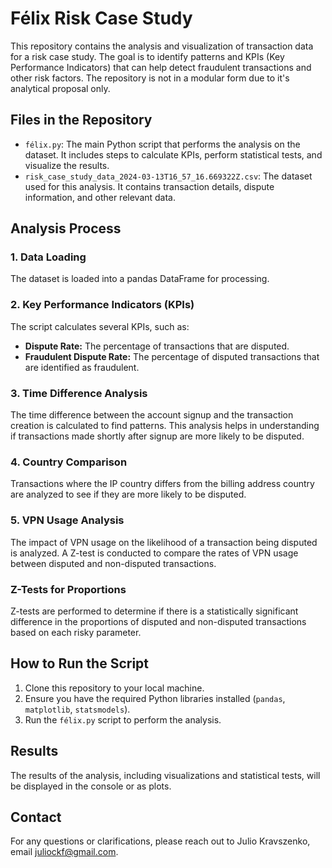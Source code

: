 # Félix Risk Case Study

This repository contains the analysis and visualization of transaction data for a risk case study. The goal is to identify patterns and KPIs (Key Performance Indicators) that can help detect fraudulent transactions and other risk factors.
The repository is not in a modular form due to it's analytical proposal only.

## Files in the Repository

- `félix.py`: The main Python script that performs the analysis on the dataset. It includes steps to calculate KPIs, perform statistical tests, and visualize the results.
- `risk_case_study_data_2024-03-13T16_57_16.669322Z.csv`: The dataset used for this analysis. It contains transaction details, dispute information, and other relevant data.

## Analysis Process

### 1. Data Loading
The dataset is loaded into a pandas DataFrame for processing.

### 2. Key Performance Indicators (KPIs)
The script calculates several KPIs, such as:
- **Dispute Rate:** The percentage of transactions that are disputed.
- **Fraudulent Dispute Rate:** The percentage of disputed transactions that are identified as fraudulent.

### 3. Time Difference Analysis
The time difference between the account signup and the transaction creation is calculated to find patterns. This analysis helps in understanding if transactions made shortly after signup are more likely to be disputed.

### 4. Country Comparison
Transactions where the IP country differs from the billing address country are analyzed to see if they are more likely to be disputed.

### 5. VPN Usage Analysis
The impact of VPN usage on the likelihood of a transaction being disputed is analyzed. A Z-test is conducted to compare the rates of VPN usage between disputed and non-disputed transactions.

### Z-Tests for Proportions
Z-tests are performed to determine if there is a statistically significant difference in the proportions of disputed and non-disputed transactions based on each risky parameter.

## How to Run the Script

1. Clone this repository to your local machine.
2. Ensure you have the required Python libraries installed (`pandas`, `matplotlib`, `statsmodels`).
3. Run the `félix.py` script to perform the analysis.

## Results
The results of the analysis, including visualizations and statistical tests, will be displayed in the console or as plots.

## Contact
For any questions or clarifications, please reach out to Julio Kravszenko, email juliockf@gmail.com.
